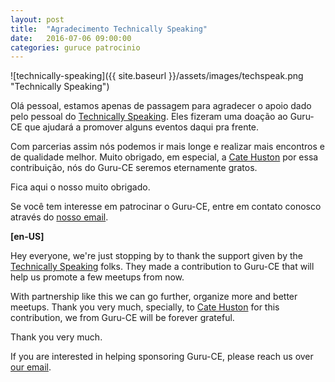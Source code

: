 ```yaml
---
layout: post
title:  "Agradecimento Technically Speaking"
date:   2016-07-06 09:00:00
categories: guruce patrocinio
---
```


![technically-speaking]({{ site.baseurl }}/assets/images/techspeak.png "Technically Speaking")

Olá pessoal, estamos apenas de passagem para agradecer o apoio dado pelo pessoal do [Technically Speaking](http://www.techspeak.email/). Eles fizeram uma doação ao Guru-CE que ajudará a promover alguns eventos daqui pra frente.

Com parcerias assim nós podemos ir mais longe e realizar mais encontros e de qualidade melhor. Muito obrigado, em especial, a [Cate Huston](https://twitter.com/catehstn) por essa contribuição, nós do Guru-CE seremos eternamente gratos.

Fica aqui o nosso muito obrigado.

Se você tem interesse em patrocinar o Guru-CE, entre em contato conosco através do [nosso email](mailto:guru42@gmail.com?subject=Patrocinio).

**[en-US]**

Hey everyone, we're just stopping by to thank the support given by the [Technically Speaking](http://www.techspeak.email/) folks. They made a contribution to Guru-CE that will help us promote a few meetups from now.

With partnership like this we can go further, organize more and better meetups. Thank you very much, specially, to [Cate Huston](https://twitter.com/catehstn) for this contribution, we from Guru-CE will be forever grateful.

Thank you very much.

If you are interested in helping sponsoring Guru-CE, please reach us over [our email](mailto:guru42@gmail.com?subject=Sponsorship).
